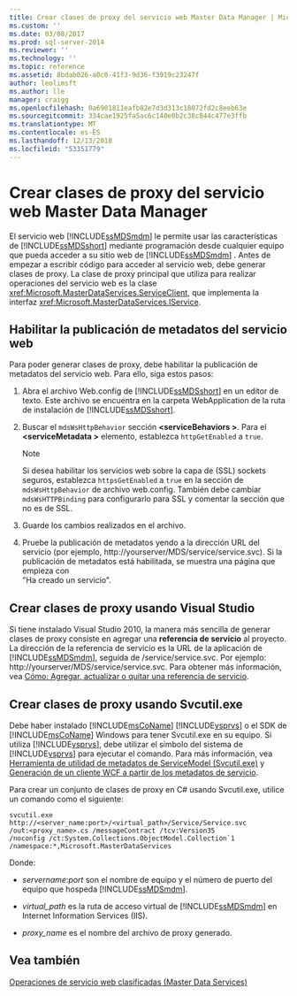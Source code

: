 ```yaml
---
title: Crear clases de proxy del servicio web Master Data Manager | Microsoft Docs
ms.custom: ''
ms.date: 03/08/2017
ms.prod: sql-server-2014
ms.reviewer: ''
ms.technology: ''
ms.topic: reference
ms.assetid: 8bdab026-a0c0-41f3-9d36-f3919c23247f
author: leolimsft
ms.author: lle
manager: craigg
ms.openlocfilehash: 0a6901811eafb82e7d3d313c18072fd2c8eeb63e
ms.sourcegitcommit: 334cae1925fa5ac6c140e0b2c38c844c477e3ffb
ms.translationtype: MT
ms.contentlocale: es-ES
ms.lasthandoff: 12/13/2018
ms.locfileid: "53351779"
---
```

# <a name="create-master-data-manager-web-service-proxy-classes"></a>Crear clases de proxy del servicio web Master Data Manager
  El servicio web [!INCLUDE[ssMDSmdm](../../includes/ssmdsmdm-md.md)] le permite usar las características de [!INCLUDE[ssMDSshort](../../includes/ssmdsshort-md.md)] mediante programación desde cualquier equipo que pueda acceder a su sitio web de [!INCLUDE[ssMDSmdm](../../includes/ssmdsmdm-md.md)] . Antes de empezar a escribir código para acceder al servicio web, debe generar clases de proxy. La clase de proxy principal que utiliza para realizar operaciones del servicio web es la clase <xref:Microsoft.MasterDataServices.ServiceClient>, que implementa la interfaz <xref:Microsoft.MasterDataServices.IService>.  
  
## <a name="enable-web-service-metadata-publishing"></a>Habilitar la publicación de metadatos del servicio web  
 Para poder generar clases de proxy, debe habilitar la publicación de metadatos del servicio web. Para ello, siga estos pasos:  
  
1.  Abra el archivo Web.config de [!INCLUDE[ssMDSshort](../../includes/ssmdsshort-md.md)] en un editor de texto. Este archivo se encuentra en la carpeta WebApplication de la ruta de instalación de [!INCLUDE[ssMDSshort](../../includes/ssmdsshort-md.md)].  
  
2.  Buscar el `mdsWsHttpBehavior` sección  **\<serviceBehaviors >**. Para el  **\<serviceMetadata >** elemento, establezca `httpGetEnabled` a `true`.  
  
    > [!NOTE]  
    >  Si desea habilitar los servicios web sobre la capa de (SSL) sockets seguros, establezca `httpsGetEnabled` a `true` en la sección de `mdsWsHttpBehavior` de archivo web.config. También debe cambiar `mdsWsHTTPBinding` para configurarlo para SSL y comentar la sección que no es de SSL.  
  
3.  Guarde los cambios realizados en el archivo.  
  
4.  Pruebe la publicación de metadatos yendo a la dirección URL del servicio (por ejemplo, http://yourserver/MDS/service/service.svc). Si la publicación de metadatos está habilitada, se muestra una página que empieza con   
    "Ha creado un servicio".  
  
## <a name="creating-proxy-classes-by-using-visual-studio"></a>Crear clases de proxy usando Visual Studio  
 Si tiene instalado Visual Studio 2010, la manera más sencilla de generar clases de proxy consiste en agregar una **referencia de servicio** al proyecto. La dirección de la referencia de servicio es la URL de la aplicación de [!INCLUDE[ssMDSmdm](../../includes/ssmdsmdm-md.md)], seguida de /service/service.svc. Por ejemplo: http://yourserver/MDS/service/service.svc. Para obtener más información, vea [Cómo: Agregar, actualizar o quitar una referencia de servicio](https://go.microsoft.com/fwlink/?LinkId=221167).  
  
## <a name="creating-proxy-classes-by-using-svcutilexe"></a>Crear clases de proxy usando Svcutil.exe  
 Debe haber instalado [!INCLUDE[msCoName](../../includes/msconame-md.md)] [!INCLUDE[vsprvs](../../includes/vsprvs-md.md)] o el SDK de [!INCLUDE[msCoName](../../includes/msconame-md.md)] Windows para tener Svcutil.exe en su equipo. Si utiliza [!INCLUDE[vsprvs](../../includes/vsprvs-md.md)], debe utilizar el símbolo del sistema de [!INCLUDE[vsprvs](../../includes/vsprvs-md.md)] para ejecutar el comando. Para más información, vea [Herramienta de utilidad de metadatos de ServiceModel (Svcutil.exe)](https://go.microsoft.com/fwlink/?LinkId=165027) y [Generación de un cliente WCF a partir de los metadatos de servicio](https://go.microsoft.com/fwlink/?LinkId=164821).  
  
 Para crear un conjunto de clases de proxy en C# usando Svcutil.exe, utilice un comando como el siguiente:  
  
```  
svcutil.exe http://<server_name:port>/<virtual_path>/Service/Service.svc   
/out:<proxy_name>.cs /messageContract /tcv:Version35   
/noconfig /ct:System.Collections.ObjectModel.Collection`1   
/namespace:*,Microsoft.MasterDataServices  
```  
  
 Donde:  
  
-   *servername*:*port* son el nombre de equipo y el número de puerto del equipo que hospeda [!INCLUDE[ssMDSmdm](../../includes/ssmdsmdm-md.md)].  
  
-   *virtual_path* es la ruta de acceso virtual de [!INCLUDE[ssMDSmdm](../../includes/ssmdsmdm-md.md)] en Internet Information Services (IIS).  
  
-   *proxy_name* es el nombre del archivo de proxy generado.  
  
## <a name="see-also"></a>Vea también  
 [Operaciones de servicio web clasificadas &#40;Master Data Services&#41;](categorized-web-service-operations-master-data-services.md)  
  
  
